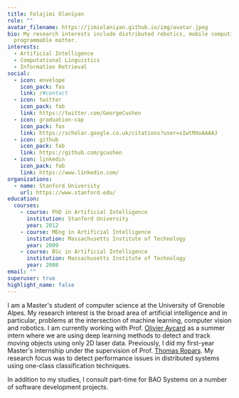```yaml
---
title: Folajimi Olaniyan
role: ""
avatar_filename: https://jimiolaniyan.github.io/img/avatar.jpeg
bio: My research interests include distributed robotics, mobile computing and
  programmable matter.
interests:
  - Artificial Intelligence
  - Computational Linguistics
  - Information Retrieval
social:
  - icon: envelope
    icon_pack: fas
    link: /#contact
  - icon: twitter
    icon_pack: fab
    link: https://twitter.com/GeorgeCushen
  - icon: graduation-cap
    icon_pack: fas
    link: https://scholar.google.co.uk/citations?user=sIwtMXoAAAAJ
  - icon: github
    icon_pack: fab
    link: https://github.com/gcushen
  - icon: linkedin
    icon_pack: fab
    link: https://www.linkedin.com/
organizations:
  - name: Stanford University
    url: https://www.stanford.edu/
education:
  courses:
    - course: PhD in Artificial Intelligence
      institution: Stanford University
      year: 2012
    - course: MEng in Artificial Intelligence
      institution: Massachusetts Institute of Technology
      year: 2009
    - course: BSc in Artificial Intelligence
      institution: Massachusetts Institute of Technology
      year: 2008
email: ""
superuser: true
highlight_name: false
---
```

I am a Master's student of computer science at the University of Grenoble Alpes. My research interest is the broad area of artificial intelligence and in particular, problems at the intersection of machine learning, computer vision and robotics. I am currently working with Prof. [Olivier Aycard](https://lig-membres.imag.fr/aycard/) as a summer intern where we are using deep learning methods to detect and track moving objects using only 2D laser data. Previously, I did my first-year Master's internship under the supervision of Prof. [Thomas Ropars](https://tropars.github.io/). My research focus was to detect performance issues in distributed systems using one-class classification techniques. 

In addition to my studies, I consult part-time for BAO Systems on a number of software development projects.